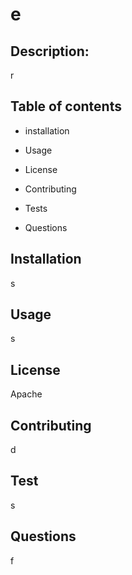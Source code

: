 # e 

  ## Description: 
 r
  
  ## Table of contents 
  
  * installation
  
  * Usage
  
  * License 
  
  * Contributing
  
  * Tests 
  
  * Questions
  
  
  ## Installation 
  s
  
  ## Usage
  s
  
  ## License
  Apache
  
  ## Contributing
  d
  
  ## Test
  s
  
  ## Questions
  f
  
  
  

